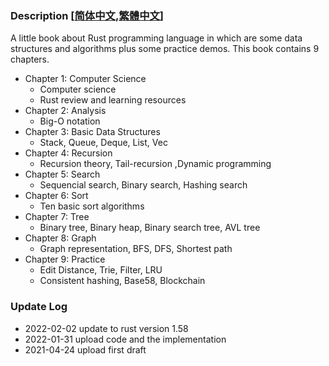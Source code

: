 ### Description  [[简体中文](./README_CN.md),[繁體中文](./README_TW.md)] 

A little book about Rust programming language in which are some data structures and algorithms plus some practice demos. This book contains 9 chapters.

* Chapter 1: Computer Science
    - Computer science
    - Rust review and learning resources
* Chapter 2: Analysis
    - Big-O notation
* Chapter 3: Basic Data Structures
    - Stack, Queue, Deque, List, Vec
* Chapter 4: Recursion
    - Recursion theory, Tail-recursion  ,Dynamic programming
* Chapter 5: Search
    - Sequencial search, Binary search, Hashing search
* Chapter 6: Sort
    - Ten basic sort algorithms
* Chapter 7: Tree
    - Binary tree, Binary heap, Binary search tree, AVL tree
* Chapter 8: Graph
    - Graph representation, BFS, DFS, Shortest path
* Chapter 9: Practice
    - Edit Distance, Trie, Filter, LRU
    - Consistent hashing, Base58, Blockchain

### Update Log 
* 2022-02-02 update to rust version 1.58
* 2022-01-31 upload code and the implementation
* 2021-04-24 upload first draft
